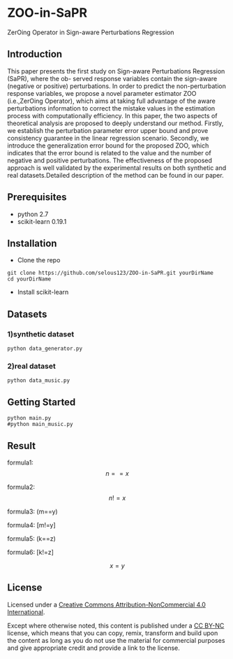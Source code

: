 # ZOO-in-SaPR
ZerOing Operator in Sign-aware Perturbations Regression

## Introduction
This paper presents the first study on Sign-aware Perturbations Regression (SaPR), where the ob- served response variables contain the sign-aware (negative or positive) perturbations. In order to predict the non-perturbation response variables, we propose a novel parameter estimator ZOO (i.e.,ZerOing Operator), which aims at taking full advantage of the aware perturbations information to correct the mistake values in the estimation process with computationally efficiency. In this paper, the two aspects of theoretical analysis are proposed to deeply understand our method. Firstly, we establish the perturbation parameter error upper bound and prove consistency guarantee in the linear regression scenario. Secondly, we introduce the generalization error bound for the proposed ZOO, which indicates that the error bound is related to the value and the number of negative and positive perturbations. The effectiveness of the proposed approach is well validated by the experimental results on both synthetic and real datasets.Detailed description of the method can be found in our paper.
## Prerequisites
- python 2.7
- scikit-learn 0.19.1
## Installation
- Clone the repo
```
git clone https://github.com/selous123/ZOO-in-SaPR.git yourDirName
cd yourDirName
```
- Install scikit-learn

## Datasets
### 1)synthetic dataset
```
python data_generator.py
```
### 2)real dataset
```
python data_music.py
```
## Getting Started
```
python main.py
#python main_music.py
```

## Result
<script type="text/javascript" async src="https://cdn.mathjax.org/mathjax/latest/MathJax.js?config=TeX-MML-AM_CHTML"> </script>
formula1: $$n==x$$

formula2: $$n!=x$$

formula3: (m==y)

formula4: [m!=y]

formula5: \(k==z\)

formula6: \[k!=z\]

$$x = y$$
## License
Licensed under a [Creative Commons Attribution-NonCommercial 4.0 International](https://creativecommons.org/licenses/by-nc/4.0/).

Except where otherwise noted, this content is published under a [CC BY-NC](https://creativecommons.org/licenses/by-nc/4.0/) license, which means that you can copy, remix, transform and build upon the content as long as you do not use the material for commercial purposes and give appropriate credit and provide a link to the license.

